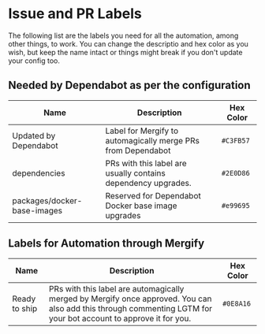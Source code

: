 # Issue and PR Labels

The following list are the labels you need for all the automation, among other things, to work. You can change the descriptio and hex color as you wish, but keep the name intact or things might break if you don't update your config too.

## Needed by Dependabot as per the configuration

| Name | Description | Hex Color |
| --- | --- | --- |
| Updated by Dependabot | Label for Mergify to automagically merge PRs from Dependabot | `#C3FB57` |
| dependencies | PRs with this label are usually contains dependency upgrades.| `#2E0D86` |
| packages/docker-base-images| Reserved for Dependabot Docker base image upgrades | `#e99695` |

## Labels for Automation through Mergify

| Name | Description | Hex Color |
| --- | --- | --- |
| Ready to ship | PRs with this label are automagically merged by Mergify once approved. You can also add this through commenting LGTM for your bot account to approve it for you. | `#0E8A16` |
